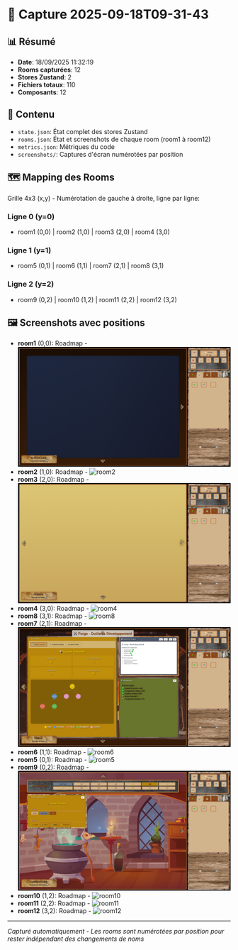 # 📸 Capture 2025-09-18T09-31-43

## 📊 Résumé
- **Date**: 18/09/2025 11:32:19
- **Rooms capturées**: 12
- **Stores Zustand**: 2
- **Fichiers totaux**: 110
- **Composants**: 12

## 📁 Contenu
- `state.json`: État complet des stores Zustand
- `rooms.json`: État et screenshots de chaque room (room1 à room12)
- `metrics.json`: Métriques du code
- `screenshots/`: Captures d'écran numérotées par position

## 🗺️ Mapping des Rooms
Grille 4x3 (x,y) - Numérotation de gauche à droite, ligne par ligne:

### Ligne 0 (y=0)
- room1 (0,0) | room2 (1,0) | room3 (2,0) | room4 (3,0)

### Ligne 1 (y=1)
- room5 (0,1) | room6 (1,1) | room7 (2,1) | room8 (3,1)

### Ligne 2 (y=2)
- room9 (0,2) | room10 (1,2) | room11 (2,2) | room12 (3,2)

## 🖼️ Screenshots avec positions
- **room1** (0,0): Roadmap - ![room1](screenshots/room1.png)
- **room2** (1,0): Roadmap - ![room2](screenshots/room2.png)
- **room3** (2,0): Roadmap - ![room3](screenshots/room3.png)
- **room4** (3,0): Roadmap - ![room4](screenshots/room4.png)
- **room8** (3,1): Roadmap - ![room8](screenshots/room8.png)
- **room7** (2,1): Roadmap - ![room7](screenshots/room7.png)
- **room6** (1,1): Roadmap - ![room6](screenshots/room6.png)
- **room5** (0,1): Roadmap - ![room5](screenshots/room5.png)
- **room9** (0,2): Roadmap - ![room9](screenshots/room9.png)
- **room10** (1,2): Roadmap - ![room10](screenshots/room10.png)
- **room11** (2,2): Roadmap - ![room11](screenshots/room11.png)
- **room12** (3,2): Roadmap - ![room12](screenshots/room12.png)

---
*Capturé automatiquement - Les rooms sont numérotées par position pour rester indépendant des changements de noms*
